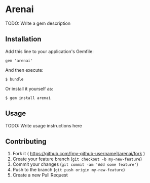 # Arenai

TODO: Write a gem description

## Installation

Add this line to your application's Gemfile:

    gem 'arenai'

And then execute:

    $ bundle

Or install it yourself as:

    $ gem install arenai

## Usage

TODO: Write usage instructions here

## Contributing

1. Fork it ( https://github.com/[my-github-username]/arenai/fork )
2. Create your feature branch (`git checkout -b my-new-feature`)
3. Commit your changes (`git commit -am 'Add some feature'`)
4. Push to the branch (`git push origin my-new-feature`)
5. Create a new Pull Request
